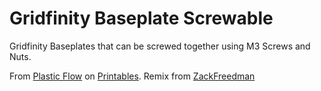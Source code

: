 # Gridfinity Baseplate Screwable

Gridfinity Baseplates that can be screwed together using M3 Screws and Nuts.

From [Plastic Flow](https://www.printables.com/fr/@PlasticFlow_684486) on [Printables](https://www.printables.com/).
Remix from [ZackFreedman](https://thangs.com/designer/ZackFreedman/3d-model/Gridfinity%20Baseplates-60925)
